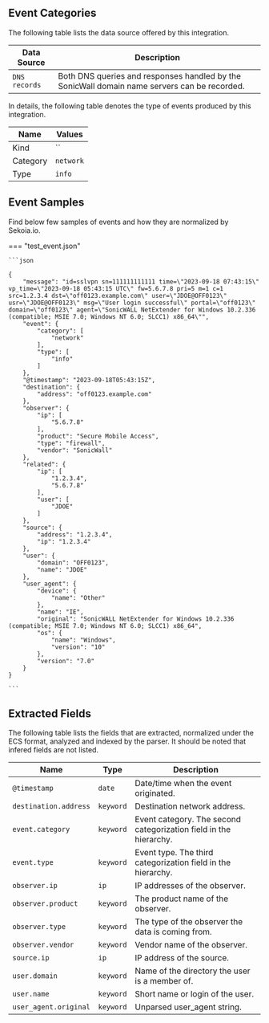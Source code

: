 
## Event Categories


The following table lists the data source offered by this integration.

| Data Source | Description                          |
| ----------- | ------------------------------------ |
| `DNS records` | Both DNS queries and responses handled by the SonicWall domain name servers can be recorded. |





In details, the following table denotes the type of events produced by this integration.

| Name | Values |
| ---- | ------ |
| Kind | `` |
| Category | `network` |
| Type | `info` |




## Event Samples

Find below few samples of events and how they are normalized by Sekoia.io.


=== "test_event.json"

    ```json
	
    {
        "message": "id=sslvpn sn=111111111111 time=\"2023-09-18 07:43:15\" vp_time=\"2023-09-18 05:43:15 UTC\" fw=5.6.7.8 pri=5 m=1 c=1 src=1.2.3.4 dst=\"off0123.example.com\" user=\"JDOE@OFF0123\" usr=\"JDOE@OFF0123\" msg=\"User login successful\" portal=\"off0123\" domain=\"off0123\" agent=\"SonicWALL NetExtender for Windows 10.2.336 (compatible; MSIE 7.0; Windows NT 6.0; SLCC1) x86_64\"",
        "event": {
            "category": [
                "network"
            ],
            "type": [
                "info"
            ]
        },
        "@timestamp": "2023-09-18T05:43:15Z",
        "destination": {
            "address": "off0123.example.com"
        },
        "observer": {
            "ip": [
                "5.6.7.8"
            ],
            "product": "Secure Mobile Access",
            "type": "firewall",
            "vendor": "SonicWall"
        },
        "related": {
            "ip": [
                "1.2.3.4",
                "5.6.7.8"
            ],
            "user": [
                "JDOE"
            ]
        },
        "source": {
            "address": "1.2.3.4",
            "ip": "1.2.3.4"
        },
        "user": {
            "domain": "OFF0123",
            "name": "JDOE"
        },
        "user_agent": {
            "device": {
                "name": "Other"
            },
            "name": "IE",
            "original": "SonicWALL NetExtender for Windows 10.2.336 (compatible; MSIE 7.0; Windows NT 6.0; SLCC1) x86_64",
            "os": {
                "name": "Windows",
                "version": "10"
            },
            "version": "7.0"
        }
    }
    	
	```





## Extracted Fields

The following table lists the fields that are extracted, normalized under the ECS format, analyzed and indexed by the parser. It should be noted that infered fields are not listed.

| Name | Type | Description                |
| ---- | ---- | ---------------------------|
|`@timestamp` | `date` | Date/time when the event originated. |
|`destination.address` | `keyword` | Destination network address. |
|`event.category` | `keyword` | Event category. The second categorization field in the hierarchy. |
|`event.type` | `keyword` | Event type. The third categorization field in the hierarchy. |
|`observer.ip` | `ip` | IP addresses of the observer. |
|`observer.product` | `keyword` | The product name of the observer. |
|`observer.type` | `keyword` | The type of the observer the data is coming from. |
|`observer.vendor` | `keyword` | Vendor name of the observer. |
|`source.ip` | `ip` | IP address of the source. |
|`user.domain` | `keyword` | Name of the directory the user is a member of. |
|`user.name` | `keyword` | Short name or login of the user. |
|`user_agent.original` | `keyword` | Unparsed user_agent string. |

